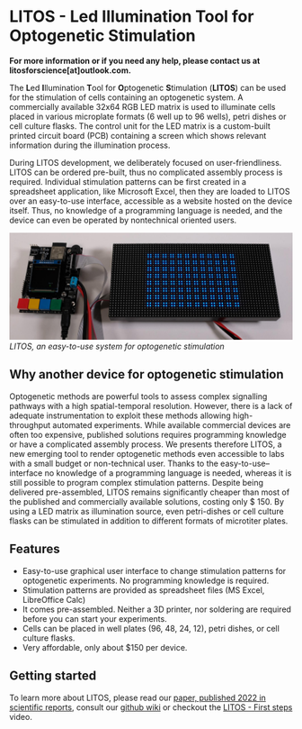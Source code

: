 # LITOS - **L**ed **I**llumination **T**ool for **O**ptogenetic **S**timulation

**For more information or if you need any help, please contact us at litosforscience[at]outlook.com.**

The **L**ed **I**llumination **T**ool for **O**ptogenetic **S**timulation (**LITOS**) can be used for the stimulation of cells containing an optogenetic system. A commercially available 32x64 RGB LED matrix is used to illuminate cells placed in various microplate formats (6 well up to 96 wells), petri dishes or cell culture flasks. The control unit for the LED matrix is a custom-built printed circuit board (PCB) containing a screen which shows relevant information during the illumination process. 

During LITOS development, we deliberately focused on user-friendliness. LITOS can be ordered pre-built, thus no complicated assembly process is required. Individual stimulation patterns can be first created in a spreadsheet application, like Microsoft Excel, then they are loaded to LITOS over an easy-to-use interface, accessible as a website hosted on the device itself. Thus, no knowledge of a programming language is needed, and the device can even be operated by nontechnical oriented users. 


![LITOS](/images/litos_running.jpg)
*LITOS, an easy-to-use system for optogenetic stimulation*

## Why another device for optogenetic stimulation
Optogenetic methods are powerful tools to assess complex signalling pathways with a high spatial-temporal resolution. However, there is a lack of adequate instrumentation to exploit these methods allowing high-throughput automated experiments. While available commercial devices are often too expensive, published solutions requires programming knowledge or have a complicated assembly process. We presents therefore LITOS, a new emerging tool to render optogenetic methods even accessible to labs with a small budget or non-technical user. Thanks to the easy-to-use–interface no knowledge of a programming language is needed, whereas it is still possible to program complex stimulation patterns. Despite being delivered pre-assembled, LITOS remains significantly cheaper than most of the published and commercially available solutions, costing only $ 150. By using a LED matrix as illumination source, even petri-dishes or cell culture flasks can be stimulated in addition to different formats of microtiter plates.

## Features 
- Easy-to-use graphical user interface to change stimulation patterns for optogenetic experiments. No programming knowledge is required. 
- Stimulation patterns are provided as spreadsheet files (MS Excel, LibreOffice Calc)
- It comes pre-assembled. Neither a 3D printer, nor soldering are required before you can start your experiments. 
- Cells can be placed in well plates (96, 48, 24, 12), petri dishes, or cell culture flasks. 
- Very affordable, only about $150 per device. 

## Getting started

To learn more about LITOS, please read our [paper, published 2022 in scientific reports](https://www.nature.com/articles/s41598-022-17312-x), consult our [github wiki](../../wiki) or checkout the [LITOS - First steps](https://youtu.be/o76gi3OUZvs) video. 
 
